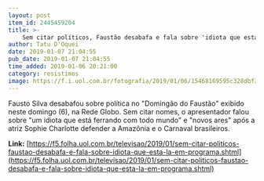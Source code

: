 ```yaml
---
layout: post
item_id: 2445459204
title: >-
    Sem citar políticos, Faustão desabafa e fala sobre 'idiota que está lá' em programa
author: Tatu D'Oquei
date: 2019-01-07 21:04:55
pub_date: 2019-01-07 21:04:55
time_added: 2019-01-06 20:21:00
category: resistimos
image: https://f.i.uol.com.br/fotografia/2019/01/06/15468169595c328dbf39400_1546816959_3x2_rt.jpg
---
```


Fausto Silva desabafou sobre política no "Domingão do Faustão" exibido neste domingo (6), na Rede Globo. Sem citar nomes, o apresentador falou sobre "um idiota que está ferrando com todo mundo" e "novos ares" após a atriz Sophie Charlotte defender a Amazônia e o Carnaval brasileiros.

**Link:** [https://f5.folha.uol.com.br/televisao/2019/01/sem-citar-politicos-faustao-desabafa-e-fala-sobre-idiota-que-esta-la-em-programa.shtml](https://f5.folha.uol.com.br/televisao/2019/01/sem-citar-politicos-faustao-desabafa-e-fala-sobre-idiota-que-esta-la-em-programa.shtml)

